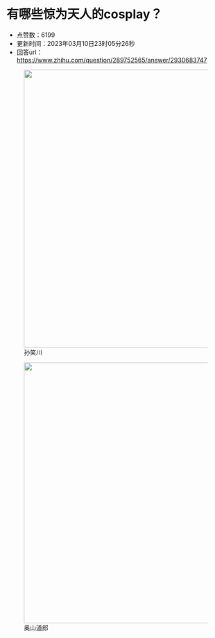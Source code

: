 # 有哪些惊为天人的cosplay？
- 点赞数：6199
- 更新时间：2023年03月10日23时05分26秒
- 回答url：https://www.zhihu.com/question/289752565/answer/2930683747
<body>
 <p></p>
 <figure data-size="normal">
  <img src="https://pic1.zhimg.com/50/v2-d491357e9f4347af601584fac8fce8c2_720w.jpg?source=1940ef5c" data-size="normal" data-rawwidth="640" data-rawheight="360" data-original-token="v2-ad7fab3f11f4876bae2e7fc82ce72acb" data-default-watermark-src="https://picx.zhimg.com/50/v2-a336074ab3a429f408285b1f3d4ef679_720w.jpg?source=1940ef5c" class="origin_image zh-lightbox-thumb" width="640" data-original="https://picx.zhimg.com/v2-d491357e9f4347af601584fac8fce8c2_r.jpg?source=1940ef5c">
  <figcaption>
   孙笑川
  </figcaption>
 </figure>
 <figure data-size="normal">
  <img src="https://picx.zhimg.com/50/v2-f24e4cc50081e5718aff5d92dfac4002_720w.jpg?source=1940ef5c" data-size="normal" data-rawwidth="600" data-rawheight="450" data-original-token="v2-55dc9f391c7971a6bb8e71b992591376" data-default-watermark-src="https://picx.zhimg.com/50/v2-15fcb3137ec88bbccd3bec3d116b5656_720w.jpg?source=1940ef5c" class="origin_image zh-lightbox-thumb" width="600" data-original="https://picx.zhimg.com/v2-f24e4cc50081e5718aff5d92dfac4002_r.jpg?source=1940ef5c">
  <figcaption>
   奥山道郎
  </figcaption>
 </figure>
 <p></p>
</body>